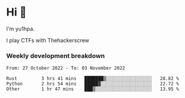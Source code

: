 # Hi 👋

I'm yu1hpa.

I play CTFs with Thehackerscrew

### Weekly development breakdown

<!--START_SECTION:waka-->

```text
From: 27 October 2022 - To: 03 November 2022

Rust         3 hrs 41 mins   ███████▒░░░░░░░░░░░░░░░░░   28.82 %
Python       2 hrs 54 mins   █████▓░░░░░░░░░░░░░░░░░░░   22.72 %
Other        1 hr 47 mins    ███▒░░░░░░░░░░░░░░░░░░░░░   13.95 %
```

<!--END_SECTION:waka-->

